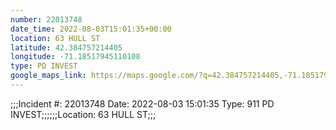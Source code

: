 ```yaml
---
number: 22013748
date_time: 2022-08-03T15:01:35+00:00
location: 63 HULL ST
latitude: 42.384757214405
longitude: -71.18517945110108
type: PD INVEST
google_maps_link: https://maps.google.com/?q=42.384757214405,-71.18517945110108
---
```


;;;Incident #: 22013748   Date: 2022-08-03 15:01:35   Type: 911 PD INVEST;;;;;;Location: 63 HULL ST;;;
